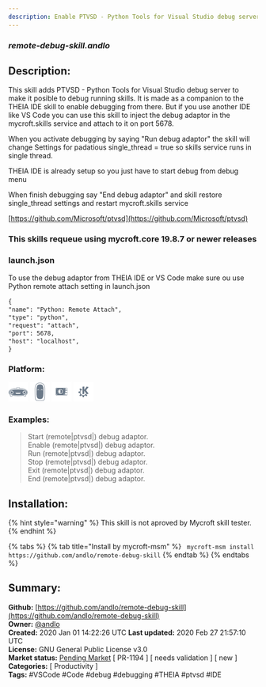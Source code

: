 ```yaml
---
description: Enable PTVSD - Python Tools for Visual Studio debug server
---
```


### _remote-debug-skill.andlo_  
## Description:  
This skill adds PTVSD - Python Tools for Visual Studio debug server to make it posible to
debug running skills.
It is made as a companion to the THEIA IDE skill to enable debugging from there. But if you
use another IDE like VS Code you can use this skill to inject the debug adaptor in the
mycroft.skills service and attach to it on port 5678.

When you activate debugging by saying "Run debug adaptor" the skill will change Settings for
padatious single_thread = true so skills service runs in single thread.

THEIA IDE is already setup so you just have to start debug from debug menu

When finish debugging say "End debug adaptor" and skill restore single_thread settings and
restart mycroft.skills service

[https://github.com/Microsoft/ptvsd](https://github.com/Microsoft/ptvsd)

### This skills requeue using mycroft.core 19.8.7 or newer releases

### launch.json
To use the debug adaptor from THEIA IDE or VS Code make sure ou use Python
remote attach setting in launch.json
```
{
"name": "Python: Remote Attach",
"type": "python",
"request": "attach",
"port": 5678,
"host": "localhost",
}
```  
  
  
### Platform:  
 ![Mark I](../.gitbook/assets/mark-1-icon.png)  ![Mark II](../.gitbook/assets/mark-2-icon.png)  ![Picroft](../.gitbook/assets/picroft-icon.png)  ![plasmoid](../.gitbook/assets/kde.png)   
### Examples:  
> Start (remote|ptvsd|) debug adaptor.  
> Enable (remote|ptvsd|) debug adaptor.  
> Run (remote|ptvsd|) debug adaptor.  
> Stop (remote|ptvsd|) debug adaptor.  
> Exit (remote|ptvsd|) debug adaptor.  
> End (remote|ptvsd|) debug adaptor.  
  
## Installation:  
{% hint style="warning" %}
This skill is not aproved by Mycroft skill tester.
{% endhint %}
    
{% tabs %}
{% tab title="Install by mycroft-msm" %}
``` mycroft-msm install https://github.com/andlo/remote-debug-skill```
{% endtab %}
  {% endtabs %}
    
## Summary:  
**Github:** [https://github.com/andlo/remote-debug-skill](https://github.com/andlo/remote-debug-skill)  
**Owner:** [@andlo](https://github.com/andlo)  
**Created:** 2020 Jan 01 14:22:26 UTC  **Last updated:** 2020 Feb 27 21:57:10 UTC  
**License:** GNU General Public License v3.0  
**Market status:** [Pending Market](https://market.mycroft.ai/skill/) [ PR-1194 ] [ needs validation ] [ new ]  
**Categories:** [ Productivity ]   
**Tags:** \#VSCode \#Code \#debug \#debugging \#THEIA \#ptvsd \#IDE   
